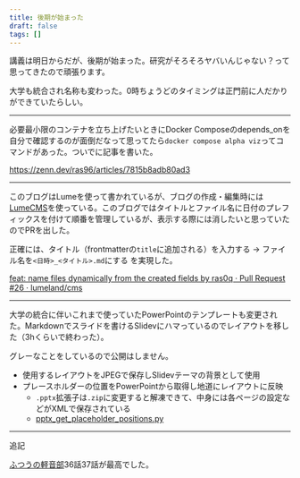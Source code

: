 ```yaml
---
title: 後期が始まった
draft: false
tags: []
---
```

講義は明日からだが、後期が始まった。研究がそろそろヤバいんじゃない？って思ってきたので頑張ります。

大学も統合され名称も変わった。0時ちょうどのタイミングは正門前に人だかりができていたらしい。

---

必要最小限のコンテナを立ち上げたいときにDocker Composeのdepends_onを自分で確認するのが面倒だなって思ってたら`docker compose alpha viz`ってコマンドがあった。ついでに記事を書いた。

<https://zenn.dev/ras96/articles/7815b8adb80ad3>

---

このブログはLumeを使って書かれているが、ブログの作成・編集時には[LumeCMS](https://lume.land/cms/)を使っている。このブログではタイトルとファイル名に日付のプレフィックスを付けて順番を管理しているが、表示する際には消したいと思っていたのでPRを出した。

正確には、タイトル（frontmatterの`title`に追加される）を入力する → ファイル名を`<日時>_<タイトル>.md`にする を実現した。

[feat: name files dynamically from the created fields by ras0q · Pull Request #26 · lumeland/cms](https://github.com/lumeland/cms/pull/26)

---

大学の統合に伴いこれまで使っていたPowerPointのテンプレートも変更された。Markdownでスライドを書けるSlidevにハマっているのでレイアウトを移した（3hくらいで終わった）。

グレーなことをしているので公開はしません。

- 使用するレイアウトをJPEGで保存しSlidevテーマの背景として使用
- プレースホルダーの位置をPowerPointから取得し地道にレイアウトに反映
    - `.pptx`拡張子は`.zip`に変更すると解凍できて、中身には各ページの設定などがXMLで保存されている
    - [pptx\_get\_placeholder\_positions.py](https://gist.github.com/ras0q/7cb903bc8689eab22934b9f6541d6629)

---

追記

[ふつうの軽音部](https://shonenjumpplus.com/episode/16457717013869519536)36話37話が最高でした。
